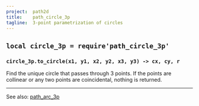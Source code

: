 ```yaml
---
project:  path2d
title:    path_circle_3p
tagline:  3-point parametrization of circles
---
```


## `local circle_3p = require'path_circle_3p'`

### `circle_3p.to_circle(x1, y1, x2, y2, x3, y3) -> cx, cy, r`
Find the unique circle that passes through 3 points.
If the points are collinear or any two points are coincidental, nothing is returned.


----
See also: [path_arc_3p](path_arc_3p.html)

